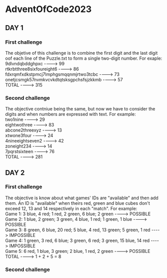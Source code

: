 # AdventOfCode2023

## DAY 1
### First challenge
The objetive of this challenge is to combine the first digit and the last digit oof each line of the Puzzle.txt
to form a single two-digit number. For exaple:    
    9dlvndqbddghpxc                             ----> 99   
    rtkrbtthree8sixfoureight6                   ----> 86   
    fdxrqmfxdkstpmcj7lmphgsmqqnmjrtwo3tcbc      ----> 73   
    onetjcsmgk57nvmkvcvkdtqtsksgpchsfsjzkkmb    ----> 57   
                                        TOTAL   ----> 315   

### Second challenge
The objective contniue being the same, but now we have to consider the digits and when numbers are expressed with text.
For example:  
    two1nine            ----> 29  
    eightwothree        ----> 83   
    abcone2threexyz     ----> 13  
    xtwone3four         ----> 24  
    4nineeightseven2    ----> 42  
    zoneight234         ----> 14  
    7pqrstsixteen       ----> 76  
                TOTAL   ----> 281  

## DAY 2
### First challenge
The objective is know about what games' IDs are "available" and then add them. An ID is "available" when theirs red, green and blue cubes
don't exceed 12, 13 and 14 respectively in each "match". For example:  
    Game 1: 3 blue, 4 red; 1 red, 2 green, 6 blue; 2 green                          ---->  POSSIBLE  
    Game 2: 1 blue, 2 green; 3 green, 4 blue, 1 red; 1 green, 1 blue                ---->  POSSIBLE  
    Game 3: 8 green, 6 blue, 20 red; 5 blue, 4 red, 13 green; 5 green, 1 red        ---->  IMPOSSIBLE  
    Game 4: 1 green, 3 red, 6 blue; 3 green, 6 red; 3 green, 15 blue, 14 red        ---->  IMPOSSIBLE  
    Game 5: 6 red, 1 blue, 3 green; 2 blue, 1 red, 2 green                          ---->  POSSIBLE  
                                                                            TOTAL   ---->  1 + 2 + 5 = 8  

### Second challenge
